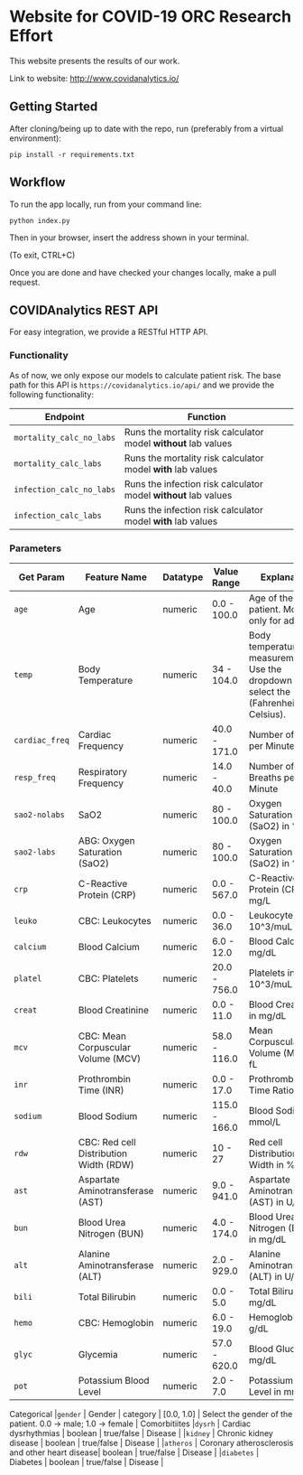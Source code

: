 # Website for  COVID-19 ORC Research Effort

This website presents the results of our work.

Link to website: http://www.covidanalytics.io/

## Getting Started

After cloning/being up to date with the repo, run (preferably from a virtual environment):

```
pip install -r requirements.txt
```

## Workflow

To run the app locally, run from your command line:

```
python index.py
```

Then in your browser, insert the address shown in your terminal.

(To exit, CTRL+C)

Once you are done and have checked your changes locally, make a pull request.

## COVIDAnalytics REST API 

For easy integration, we provide a RESTful HTTP API. 

### Functionality
As of now, we only expose our models to calculate patient risk. The base path for this API is `https://covidanalytics.io/api/` and we provide the following functionality:

| Endpoint | Function |
| -------- | -------- |
| `mortality_calc_no_labs` | Runs the mortality risk calculator model **without** lab values |
| `mortality_calc_labs`    | Runs the mortality risk calculator model **with** lab values |
| `infection_calc_no_labs` | Runs the infection risk calculator model **without** lab values |
| `infection_calc_labs`    | Runs the infection risk calculator model **with** lab values |

### Parameters
| Get Param     | Feature Name                          | Datatype | Value Range        | Explanation |
|-----------    | ------------                          | -------- | -----------        | ----------- |
|`age`          |  Age                                  | numeric  | 0.0 - 100.0        | Age of the patient. Modeled only for adults. |
|`temp`         |  Body Temperature                     | numeric  | 34 - 104.0         | Body temperature measurement. Use the dropdown to select the unit (Fahrenheit or Celsius). |
|`cardiac_freq` |  Cardiac Frequency                    | numeric  | 40.0 - 171.0       | Number of Beats per Minute. |
|`resp_freq`    |  Respiratory Frequency                | numeric  | 14.0 - 40.0        | Number of Breaths per Minute |
|`sao2-nolabs`  |  SaO2                                 | numeric  | 80 - 100.0         | Oxygen Saturation (SaO2) in % |
|`sao2-labs`    |  ABG: Oxygen Saturation (SaO2)        | numeric  | 80 - 100.0         | Oxygen Saturation (SaO2) in % |
|`crp`          |  C-Reactive Protein (CRP)             | numeric  | 0.0 - 567.0        | C-Reactive Protein (CRP) in mg/L |
|`leuko`        |  CBC: Leukocytes                      | numeric  | 0.0 - 36.0         | Leukocytes in 10^3/muL |
|`calcium`      |  Blood Calcium                        | numeric  | 6.0 - 12.0         | Blood Calcium in mg/dL |
|`platel`       |  CBC: Platelets                       | numeric  | 20.0 - 756.0       | Platelets in 10^3/muL |
|`creat`        |  Blood Creatinine                     | numeric  | 0.0 - 11.0         | Blood Creatinine in mg/dL |
|`mcv`          |  CBC: Mean Corpuscular Volume (MCV)   | numeric  | 58.0 - 116.0       | Mean Corpuscular Volume (MCV) in fL |
|`inr`          |  Prothrombin Time (INR)               | numeric  | 0.0 - 17.0         | Prothrombin Time Ratio (INR) |
|`sodium`       |  Blood Sodium                         | numeric  | 115.0 - 166.0      | Blood Sodium in mmol/L |
|`rdw`          |  CBC: Red cell Distribution Width (RDW)| numeric | 10 - 27            | Red cell Distribution Width in % |
|`ast`          |  Aspartate Aminotransferase (AST)     | numeric  | 9.0 - 941.0        | Aspartate Aminotransferase (AST) in U/L |
|`bun`          |  Blood Urea Nitrogen (BUN)            | numeric  | 4.0 - 174.0        | Blood Urea Nitrogen (BUN) in mg/dL |
|`alt`          |  Alanine Aminotransferase (ALT)       | numeric  | 2.0 - 929.0        | Alanine Aminotransferase (ALT) in U/L |
|`bili`         |  Total Bilirubin                      | numeric  | 0.0 - 5.0          | Total Bilirubin in mg/dL |
|`hemo`         |  CBC: Hemoglobin                      | numeric  | 6.0 - 19.0         | Hemoglobin in g/dL |
|`glyc`         |  Glycemia                             | numeric  | 57.0 - 620.0       | Blood Glucose in mg/dL |
|`pot`          |  Potassium Blood Level                | numeric  | 2.0 - 7.0          | Potassium Blood Level in mmol/L |
Categorical
|`gender`       | Gender                                | category | [0.0, 1.0]         | Select the gender of the patient. 0.0 -> male; 1.0 -> female |
Comorbitiites
|`dysrh`        | Cardiac dysrhythmias                  | boolean  | true/false         | Disease |
|`kidney`       | Chronic kidney disease                | boolean  | true/false         | Disease |
|`atheros`      | Coronary atherosclerosis and other heart disease| boolean  | true/false       | Disease |
|`diabetes`     | Diabetes                              | boolean  | true/false         | Disease |

